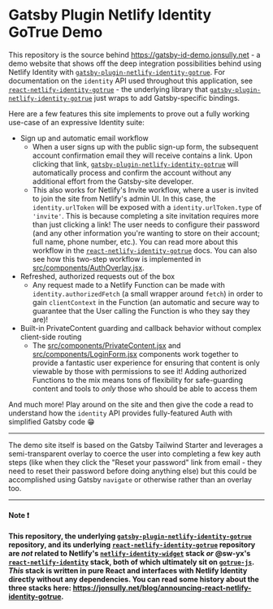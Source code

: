 # Gatsby Plugin Netlify Identity GoTrue Demo

This repository is the source behind https://gatsby-id-demo.jonsully.net - a demo website that shows off the deep integration possibilities behind using Netlify Identity with [`gatsby-plugin-netlify-identity-gotrue`][1]. For documentation on the `identity` API used throughout this application, see [`react-netlify-identity-gotrue`][2] - the underlying library that [`gatsby-plugin-netlify-identity-gotrue`][1] just wraps to add Gatsby-specific bindings.

Here are a few features this site implements to prove out a fully working use-case of an expressive Identity suite:

- Sign up and automatic email workflow
  - When a user signs up with the public sign-up form, the subsequent account confirmation email they will receive contains a link. Upon clicking that link, [`gatsby-plugin-netlify-identity-gotrue`][1] will automatically process and confirm the account without any additional effort from the Gatsby-site developer.
  - This also works for Netlify's Invite workflow, where a user is invited to join the site from Netlify's admin UI. In this case, the `identity.urlToken` will be exposed with a `identity.urlToken.type` of `'invite'`. This is because completing a site invitation requires more than just clicking a link! The user needs to configure their password (and any other information you're wanting to store on their account; full name, phone number, etc.). You can read more about this workflow in the [`react-netlify-identity-gotrue`][2] docs. You can also see how this two-step workflow is implemented in [src/components/AuthOverlay.jsx](src/components/AuthOverlay.jsx).
- Refreshed, authorized requests out of the box
  - Any request made to a Netlify Function can be made with `identity.authorizedFetch` (a small wrapper around `fetch`) in order to gain `clientContext` in the Function (an automatic and secure way to guarantee that the User calling the Function is who they say they are)!
- Built-in PrivateContent guarding and callback behavior without complex client-side routing
  - The [src/components/PrivateContent.jsx](src/components/PrivateContent.jsx) and [src/components/LoginForm.jsx](src/components/LoginForm.jsx) components work together to provide a fantastic user experience for ensuring that content is only viewable by those with permissions to see it! Adding authorized Functions to the mix means tons of flexibility for safe-guarding content and tools to _only_ those who should be able to access them

And much more! Play around on the site and then give the code a read to understand how the `identity` API provides fully-featured Auth with simplified Gatsby code 😁

---

The demo site itself is based on the Gatsby Tailwind Starter and leverages a semi-transparent overlay to coerce the user into completing a few key auth steps (like when they click the "Reset your password" link from email - they need to reset their password before doing anything else) but this could be accomplished using Gatsby `navigate` or otherwise rather than an overlay too. 

---

#### Note ❗

**This repository, the underlying [`gatsby-plugin-netlify-identity-gotrue`][1] repository, and its underlying [`react-netlify-identity-gotrue`][2] repository are _not_ related to Netlify's [`netlify-identity-widget`][3] stack _or_ @sw-yx's [`react-netlify-identity`][4] stack, both of which ultimately sit on [`gotrue-js`][5]. *This* stack is written in pure React and interfaces with Netlify Identity directly without any dependencies. You can read some history about the three stacks here: https://jonsully.net/blog/announcing-react-netlify-identity-gotrue.**

[2]:https://github.com/jon-sully/react-netlify-identity-gotrue
[3]:https://github.com/netlify/netlify-identity-widget
[4]:https://github.com/netlify-labs/react-netlify-identity
[5]:https://github.com/netlify/gotrue-js
[1]: https://github.com/jon-sully/gatsby-plugin-netlify-identity-gotrue